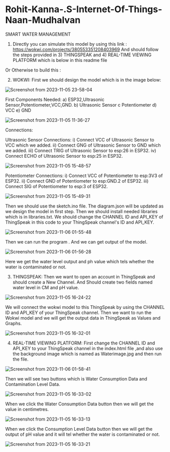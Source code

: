 # Rohit-Kanna-.S-Internet-Of-Things-Naan-Mudhalvan
SMART WATER MANAGEMENT

1) Directly you can simulate this model by using this link : https://wokwi.com/projects/380553351208403969 
And should follow the steps provided in 3) THINGSPEAK and 4) REAL-TIME VIEWING PLATFORM which is below in this readme file


Or Otherwise to build this :

2) WOKWI:
First we should design the model which is in the image below:

![Screenshot from 2023-11-05 23-58-04](https://github.com/ROHITKANNAGITHUB/Rohit-Kanna-.S-Internet-Of-Things-Naan-Mudhalvan/assets/98509320/f7d64529-38a9-4432-8948-c39ce50ebd18)

First Components Needed:
a) ESP32,Ultrasonic Sensor,Potentiometer,VCC,GND.
b) Ultrasonic Sensor
c Potentiometer
d) VCC
e) GND

![Screenshot from 2023-11-05 11-36-27](https://github.com/ROHITKANNAGITHUB/Rohit-Kanna-.S-Internet-Of-Things-Naan-Mudhalvan/assets/98509320/a04024ea-f9fb-4706-be64-a7463c044e54)


Connections:

Ultrasonic Sensor Connections:
i) Connect VCC of Ultrasonic Sensor to VCC which we added.
ii) Connect GNG of Ultrasonic Sensor to GND which we added.
iii) Connect TRIG of Ultrasonic Sensor to esp:26 in ESP32.
iv) Connect ECHO of Ultrasonic Sensor to esp:25 in ESP32.

![Screenshot from 2023-11-05 15-48-57](https://github.com/ROHITKANNAGITHUB/Rohit-Kanna-.S-Internet-Of-Things-Naan-Mudhalvan/assets/98509320/ab763edd-c4fb-40a7-a26d-d763ee5d8cb4)

Potentiometer Connections:
i) Connect VCC of Potentiometer to esp:3V3 of ESP32.
ii) Connect GND of Potentiometer to esp:GND.2 of ESP32.
iii) Connect SIG of Potentiometer to esp:3 of ESP32.

![Screenshot from 2023-11-05 15-49-31](https://github.com/ROHITKANNAGITHUB/Rohit-Kanna-.S-Internet-Of-Things-Naan-Mudhalvan/assets/98509320/9a7aa077-d736-4a49-a8fa-b476734099fc)




Then we should use the sketch.ino file.
The diagram.json will be updated as we design the model in first step.
Then we should install needed libraries which is in libraries.txt.
We should change the CHANNEL ID and API_KEY of ThingSpeak in this code to your ThingSpeak channel's ID and API_KEY.

![Screenshot from 2023-11-06 01-55-48](https://github.com/ROHITKANNAGITHUB/Rohit-Kanna-.S-Internet-Of-Things-Naan-Mudhalvan/assets/98509320/a1695cdb-ccca-493e-9b48-aae03d04e3e4)


Then we can run the program .
And we can get output of the model.

![Screenshot from 2023-11-06 01-56-28](https://github.com/ROHITKANNAGITHUB/Rohit-Kanna-.S-Internet-Of-Things-Naan-Mudhalvan/assets/98509320/ada037bb-aec9-4206-bc27-38ccdf87f727)


Here we get the water level output and ph value which tels whether the water is contaminated or not.

3) THINGSPEAK:
Then we want to open an account in ThingSpeak and should create a New Channel.
And Should create two fields named water level in CM and pH value.

![Screenshot from 2023-11-05 16-24-22](https://github.com/ROHITKANNAGITHUB/Rohit-Kanna-.S-Internet-Of-Things-Naan-Mudhalvan/assets/98509320/004a480a-b077-442f-b220-20cc66a538e7)


We will connect the wokwi model to this ThingSpeak by using the CHANNEL ID and API_KEY of your ThingSpeak channel.
Then we want to run the Wokwi model and we will get the output data in ThingSpeak as Values and Graphs.

![Screenshot from 2023-11-05 16-32-01](https://github.com/ROHITKANNAGITHUB/Rohit-Kanna-.S-Internet-Of-Things-Naan-Mudhalvan/assets/98509320/30386aa0-2395-40a7-8ee7-ae9ba21b6437)


4) REAL-TIME VIEWING PLATFORM:
First change the CHANNEL ID and API_KEY to your ThingSpeak channel in the index.html file ,and also use the background image which is named as Waterimage.jpg and then run the file.

![Screenshot from 2023-11-06 01-58-41](https://github.com/ROHITKANNAGITHUB/Rohit-Kanna-.S-Internet-Of-Things-Naan-Mudhalvan/assets/98509320/e5859abb-7b74-40b9-9d86-e2280bcf709b)


Then we will see two buttons which is Water Consumption Data and Contamination Level Data.

![Screenshot from 2023-11-05 16-33-02](https://github.com/ROHITKANNAGITHUB/Rohit-Kanna-.S-Internet-Of-Things-Naan-Mudhalvan/assets/98509320/29806047-c1ef-47f3-b20f-3bf30d2f3681)


When we click the Water Consumption Data button then we will get the value in centimetres.

![Screenshot from 2023-11-05 16-33-13](https://github.com/ROHITKANNAGITHUB/Rohit-Kanna-.S-Internet-Of-Things-Naan-Mudhalvan/assets/98509320/a5f387c1-9573-4c08-933b-0ff481ed6ce1)




When we click the Consumption Level Data button then we will get the output of pH value and it will tel whether the water is contaminated or not.

![Screenshot from 2023-11-05 16-33-21](https://github.com/ROHITKANNAGITHUB/Rohit-Kanna-.S-Internet-Of-Things-Naan-Mudhalvan/assets/98509320/848011f1-17a0-4bea-b028-b4c1b0da795f)





